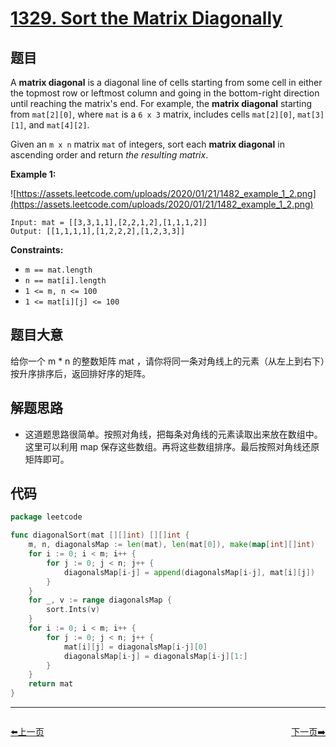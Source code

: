 # [1329. Sort the Matrix Diagonally](https://leetcode.com/problems/sort-the-matrix-diagonally/)


## 题目

A **matrix diagonal** is a diagonal line of cells starting from some cell in either the topmost row or leftmost column and going in the bottom-right direction until reaching the matrix's end. For example, the **matrix diagonal** starting from `mat[2][0]`, where `mat` is a `6 x 3` matrix, includes cells `mat[2][0]`, `mat[3][1]`, and `mat[4][2]`.

Given an `m x n` matrix `mat` of integers, sort each **matrix diagonal** in ascending order and return *the resulting matrix*.

**Example 1:**

![https://assets.leetcode.com/uploads/2020/01/21/1482_example_1_2.png](https://assets.leetcode.com/uploads/2020/01/21/1482_example_1_2.png)

```
Input: mat = [[3,3,1,1],[2,2,1,2],[1,1,1,2]]
Output: [[1,1,1,1],[1,2,2,2],[1,2,3,3]]
```

**Constraints:**

- `m == mat.length`
- `n == mat[i].length`
- `1 <= m, n <= 100`
- `1 <= mat[i][j] <= 100`

## 题目大意

给你一个 m * n 的整数矩阵 mat ，请你将同一条对角线上的元素（从左上到右下）按升序排序后，返回排好序的矩阵。

## 解题思路

- 这道题思路很简单。按照对角线，把每条对角线的元素读取出来放在数组中。这里可以利用 map 保存这些数组。再将这些数组排序。最后按照对角线还原矩阵即可。

## 代码

```go
package leetcode

func diagonalSort(mat [][]int) [][]int {
	m, n, diagonalsMap := len(mat), len(mat[0]), make(map[int][]int)
	for i := 0; i < m; i++ {
		for j := 0; j < n; j++ {
			diagonalsMap[i-j] = append(diagonalsMap[i-j], mat[i][j])
		}
	}
	for _, v := range diagonalsMap {
		sort.Ints(v)
	}
	for i := 0; i < m; i++ {
		for j := 0; j < n; j++ {
			mat[i][j] = diagonalsMap[i-j][0]
			diagonalsMap[i-j] = diagonalsMap[i-j][1:]
		}
	}
	return mat
}
```


----------------------------------------------
<div style="display: flex;justify-content: space-between;align-items: center;">
<p><a href="https://books.halfrost.com/leetcode/ChapterFour/1300~1399/1319.Number-of-Operations-to-Make-Network-Connected/">⬅️上一页</a></p>
<p><a href="https://books.halfrost.com/leetcode/ChapterFour/1300~1399/1337.The-K-Weakest-Rows-in-a-Matrix/">下一页➡️</a></p>
</div>
